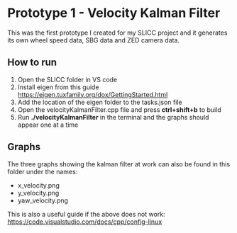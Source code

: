 # Prototype 1 - Velocity Kalman Filter

This was the first prototype I created for my SLICC project and it generates its own wheel speed data, SBG data and ZED camera data.

## How to run
1. Open the SLICC folder in VS code
2. Install eigen from this guide https://eigen.tuxfamily.org/dox/GettingStarted.html 
3. Add the location of the eigen folder to the tasks.json file
4. Open the velocityKalmanFilter.cpp file and press **ctrl+shift+b** to build
5. Run **./velocityKalmanFilter** in the terminal and the graphs should appear one at a time

## Graphs

The three graphs showing the kalman filter at work can also be found in this folder under the names:
- x_velocity.png
- y_velocity.png
- yaw_velocity.png

This is also a useful guide if the above does not work: https://code.visualstudio.com/docs/cpp/config-linux
